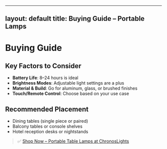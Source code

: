 
---
layout: default
title: Buying Guide – Portable Lamps
---

# Buying Guide

## Key Factors to Consider
- **Battery Life**: 8–24 hours is ideal
- **Brightness Modes**: Adjustable light settings are a plus
- **Material & Build**: Go for aluminum, glass, or brushed finishes
- **Touch/Remote Control**: Choose based on your use case

## Recommended Placement
- Dining tables (single piece or paired)
- Balcony tables or console shelves
- Hotel reception desks or nightstands

> ✅ [Shop Now – Portable Table Lamps at ChronosLights](https://chronoslights.com/collections/portable-table-lamps)
